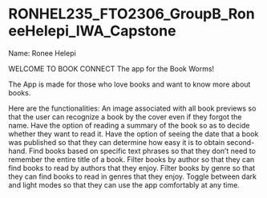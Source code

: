 # RONHEL235_FTO2306_GroupB_RoneeHelepi_IWA_Capstone
Name: Ronee Helepi

WELCOME TO BOOK CONNECT 
The app for the Book Worms!  

The App is made for those who love books and want to know more about books.

Here are the functionalities:
An image associated with all book previews so that the user can recognize a book by the cover even if they forgot the name.
Have the option of reading a summary of the book so as to decide whether they want to read it.
Have the option of seeing the date that a book was published so that they can determine how easy it is to obtain second-hand.
Find books based on specific text phrases so that they don’t need to remember the entire title of a book.
Filter books by author so that they can find books to read by authors that they enjoy.
Filter books by genre so that they can find books to read in genres that they enjoy.
Toggle between dark and light modes so that they can use the app comfortably at any time.
